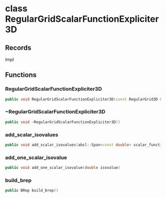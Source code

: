 # class RegularGridScalarFunctionExpliciter3D


## Records

Impl



## Functions

### RegularGridScalarFunctionExpliciter3D

```cpp
public void RegularGridScalarFunctionExpliciter3D(const RegularGrid3D & grid, string_view scalar_function_name)
```


### ~RegularGridScalarFunctionExpliciter3D

```cpp
public void ~RegularGridScalarFunctionExpliciter3D()
```


### add_scalar_isovalues

```cpp
public void add_scalar_isovalues(absl::Span<const double> scalar_function_values)
```


### add_one_scalar_isovalue

```cpp
public void add_one_scalar_isovalue(double isovalue)
```


### build_brep

```cpp
public BRep build_brep()
```




